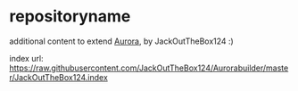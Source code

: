 # repositoryname
additional content to extend [Aurora](https://aurorabuilder.com/), by JackOutTheBox124 :)

index url: https://raw.githubusercontent.com/JackOutTheBox124/Aurorabuilder/master/JackOutTheBox124.index
